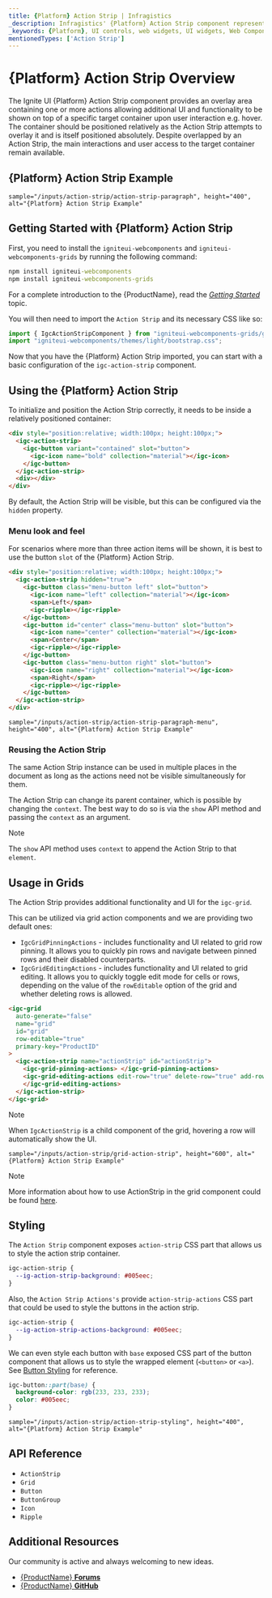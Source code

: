 ```yaml
---
title: {Platform} Action Strip | Infragistics
_description: Infragistics' {Platform} Action Strip component represents a template area for one or more actions. The Action Strip requires to be inside a relative container, as it is going to overlay it.
_keywords: {Platform}, UI controls, web widgets, UI widgets, Web Components, {Platform} Action Strip Components, {Platform} Action Strip control, Infragistics
mentionedTypes: ['Action Strip']
---
```


# {Platform} Action Strip Overview

The Ignite UI {Platform} Action Strip component provides an overlay area containing one or more actions allowing additional UI and functionality to be shown on top of a specific target container upon user interaction e.g. hover. The container should be positioned relatively as the Action Strip attempts to overlay it and is itself positioned absolutely. Despite overlapped by an Action Strip, the main interactions and user access to the target container remain available.

<div class="divider--half"></div>

## {Platform} Action Strip Example

`sample="/inputs/action-strip/action-strip-paragraph", height="400", alt="{Platform} Action Strip Example"`

<div class="divider--half"></div>

## Getting Started with {Platform} Action Strip

<!-- WebComponents -->

First, you need to install the `igniteui-webcomponents` and `igniteui-webcomponents-grids` by running the following command:

```cmd
npm install igniteui-webcomponents
npm install igniteui-webcomponents-grids
```

For a complete introduction to the {ProductName}, read the [_Getting Started_](../general-getting-started.md) topic.

You will then need to import the `Action Strip` and its necessary CSS like so:

```ts
import { IgcActionStripComponent } from "igniteui-webcomponents-grids/grids";
import "igniteui-webcomponents/themes/light/bootstrap.css";
```

Now that you have the {Platform} Action Strip imported, you can start with a basic configuration of the `igc-action-strip` component.

<!-- end: WebComponents -->

## Using the {Platform} Action Strip

To initialize and position the Action Strip correctly, it needs to be inside a relatively positioned container:

<!-- WebComponents -->

```html
<div style="position:relative; width:100px; height:100px;">
  <igc-action-strip>
    <igc-button variant="contained" slot="button">
      <igc-icon name="bold" collection="material"></igc-icon>
    </igc-button>
  </igc-action-strip>
  <div></div>
</div>
```

<!-- end: WebComponents -->

By default, the Action Strip will be visible, but this can be configured via the `hidden` property.

### Menu look and feel

<!-- WebComponents -->

For scenarios where more than three action items will be shown, it is best to use the button `slot` of the {Platform} Action Strip.

```html
<div style="position:relative; width:100px; height:100px;">
  <igc-action-strip hidden="true">
    <igc-button class="menu-button left" slot="button">
      <igc-icon name="left" collection="material"></igc-icon>
      <span>Left</span>
      <igc-ripple></igc-ripple>
    </igc-button>
    <igc-button id="center" class="menu-button" slot="button">
      <igc-icon name="center" collection="material"></igc-icon>
      <span>Center</span>
      <igc-ripple></igc-ripple>
    </igc-button>
    <igc-button class="menu-button right" slot="button">
      <igc-icon name="right" collection="material"></igc-icon>
      <span>Right</span>
      <igc-ripple></igc-ripple>
    </igc-button>
  </igc-action-strip>
</div>
```

<!-- end: WebComponents -->

`sample="/inputs/action-strip/action-strip-paragraph-menu", height="400", alt="{Platform} Action Strip Example"`

### Reusing the Action Strip

The same Action Strip instance can be used in multiple places in the document as long as the actions need not be visible simultaneously for them.

The Action Strip can change its parent container, which is possible by changing the `context`. The best way to do so is via the `show` API method and passing the `context` as an argument.

> [!NOTE]
> The `show` API method uses `context` to append the Action Strip to that `element`.

## Usage in Grids

<!-- WebComponents -->

The Action Strip provides additional functionality and UI for the `igc-grid`.

<!-- end: WebComponents -->

This can be utilized via grid action components and we are providing two default ones:

<!-- WebComponents -->

- `IgcGridPinningActions` - includes functionality and UI related to grid row pinning. It allows you to quickly pin rows and navigate between pinned rows and their disabled counterparts.
- `IgcGridEditingActions` - includes functionality and UI related to grid editing. It allows you to quickly toggle edit mode for cells or rows, depending on the value of the `rowEditable` option of the grid and whether deleting rows is allowed.
<!-- end: WebComponents -->

```html
<igc-grid
  auto-generate="false"
  name="grid"
  id="grid"
  row-editable="true"
  primary-key="ProductID"
>
  <igc-action-strip name="actionStrip" id="actionStrip">
    <igc-grid-pinning-actions> </igc-grid-pinning-actions>
    <igc-grid-editing-actions edit-row="true" delete-row="true" add-row="true">
    </igc-grid-editing-actions>
  </igc-action-strip>
</igc-grid>
```

<!-- WebComponents -->

> [!NOTE]
> When `IgcActionStrip` is a child component of the grid, hovering a row will automatically show the UI.

<!-- end: WebComponents -->

`sample="/inputs/action-strip/grid-action-strip", height="600", alt="{Platform} Action Strip Example"`

> [!NOTE]
> More information about how to use ActionStrip in the grid component could be found [here](/components/grid/row-actions.html).

## Styling

The `Action Strip` component exposes `action-strip` CSS part that allows us to style the action strip container.

```css
igc-action-strip {
  --ig-action-strip-background: #005eec;
}
```

Also, the `Action Strip Actions's` provide `action-strip-actions` CSS part that could be used to style the buttons in the action strip.

```css
igc-action-strip {
  --ig-action-strip-actions-background: #005eec;
}
```

We can even style each button with `base` exposed CSS part of the button component that allows us to style the wrapped element (`<button>` or `<a>`). 
See [Button Styling](../inputs/button.md#styling) for reference.

```css
igc-button::part(base) {
  background-color: rgb(233, 233, 233);
  color: #005eec;
}
```

`sample="/inputs/action-strip/action-strip-styling", height="400", alt="{Platform} Action Strip Example"`

## API Reference

- `ActionStrip`
- `Grid`
- `Button`
- `ButtonGroup`
- `Icon`
- `Ripple`

## Additional Resources

<div class="divider--half"></div>
Our community is active and always welcoming to new ideas.

- [{ProductName} **Forums**]({ForumsLink})
- [{ProductName} **GitHub**]({GithubLink})
